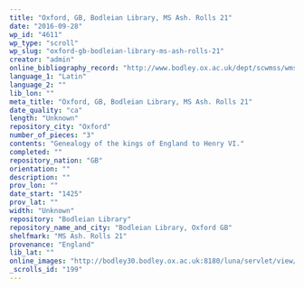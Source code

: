 ```yaml
---
title: "Oxford, GB, Bodleian Library, MS Ash. Rolls 21"
date: "2016-09-28"
wp_id: "4611"
wp_type: "scroll"
wp_slug: "oxford-gb-bodleian-library-ms-ash-rolls-21"
creator: "admin"
online_bibliography_record: "http://www.bodley.ox.ac.uk/dept/scwmss/wmss/online/medieval/ashmole/ashmole-rolls.html"
language_1: "Latin"
language_2: ""
lib_lon: ""
meta_title: "Oxford, GB, Bodleian Library, MS Ash. Rolls 21"
date_quality: "ca"
length: "Unknown"
repository_city: "Oxford"
number_of_pieces: "3"
contents: "Genealogy of the kings of England to Henry VI."
completed: ""
repository_nation: "GB"
orientation: ""
description: ""
prov_lon: ""
date_start: "1425"
prov_lat: ""
width: "Unknown"
repository: "Bodleian Library"
repository_name_and_city: "Bodleian Library, Oxford GB"
shelfmark: "MS Ash. Rolls 21"
provenance: "England"
lib_lat: ""
online_images: "http://bodley30.bodley.ox.ac.uk:8180/luna/servlet/view/search?q=Shelfmark=%22MS.%20Ash.%20Rolls%2021%22"
_scrolls_id: "199"
---
```



